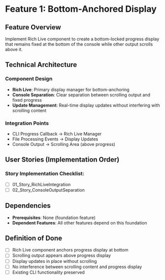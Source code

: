 # Feature 1: Bottom-Anchored Display

## Feature Overview

Implement Rich Live component to create a bottom-locked progress display that remains fixed at the bottom of the console while other output scrolls above it.

## Technical Architecture

### Component Design
- **Rich Live**: Primary display manager for bottom-anchoring
- **Console Separation**: Clear separation between scrolling output and fixed progress
- **Update Management**: Real-time display updates without interfering with scrolling content

### Integration Points
- CLI Progress Callback → Rich Live Manager
- File Processing Events → Display Updates
- Console Output → Scrolling Area (above progress)

## User Stories (Implementation Order)

### Story Implementation Checklist:
- [ ] 01_Story_RichLiveIntegration
- [ ] 02_Story_ConsoleOutputSeparation

## Dependencies
- **Prerequisites**: None (foundation feature)
- **Dependent Features**: All other features depend on this foundation

## Definition of Done
- [ ] Rich Live component anchors progress display at bottom
- [ ] Scrolling output appears above progress display
- [ ] Display updates in place without scrolling
- [ ] No interference between scrolling content and progress display
- [ ] Existing CLI functionality preserved